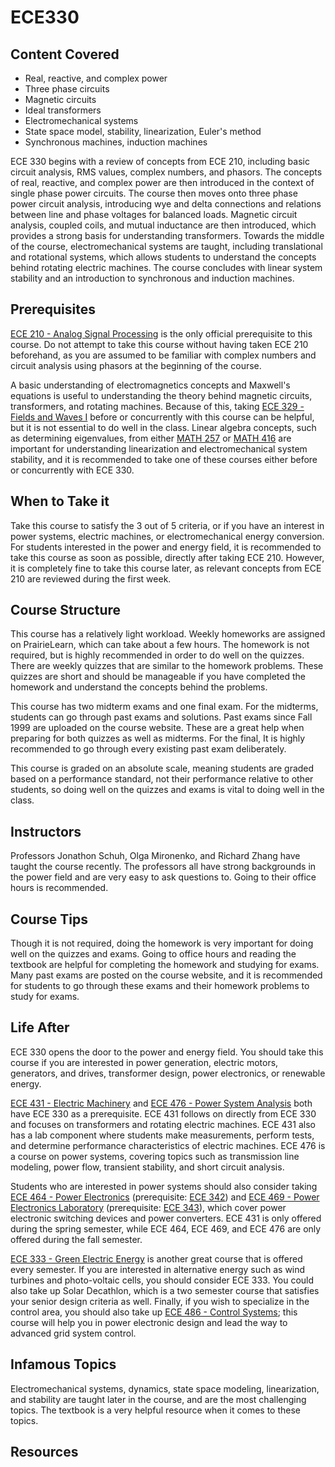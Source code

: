 # ECE330

## Content Covered

- Real, reactive, and complex power
- Three phase circuits
- Magnetic circuits
- Ideal transformers
- Electromechanical systems
- State space model, stability, linearization, Euler's method
- Synchronous machines, induction machines

ECE 330 begins with a review of concepts from ECE 210, including basic circuit analysis, RMS values, complex numbers, and phasors.  The concepts of real, reactive, and complex power are then introduced in the context of single phase power circuits.  The course then moves onto three phase power circuit analysis, introducing wye and delta connections and relations between line and phase voltages for balanced loads.  Magnetic circuit analysis, coupled coils, and mutual inductance are then introduced, which provides a strong basis for understanding transformers.  Towards the middle of the course, electromechanical systems are taught, including translational and rotational systems, which allows students to understand the concepts behind rotating electric machines.  The course concludes with linear system stability and an introduction to synchronous and induction machines.

## Prerequisites

[ECE 210 - Analog Signal Processing](ECE210.md) is the only official prerequisite to this course.  Do not attempt to take this course without having taken ECE 210 beforehand, as you are assumed to be familiar with complex numbers and circuit analysis using phasors at the beginning of the course.  

A basic understanding of electromagnetics concepts and Maxwell's equations is useful to understanding the theory behind magnetic circuits, transformers, and rotating machines.  Because of this, taking [ECE 329 - Fields and Waves I](ECE329.md) before or concurrently with this course can be helpful, but it is not essential to do well in the class.  Linear algebra concepts, such as determining eigenvalues, from either [MATH 257](../MATH%20Course%20Offerings/MATH257.md) or [MATH 416](../MATH%20Course%20Offerings/MATH416.md) are important for understanding linearization and electromechanical system stability, and it is recommended to take one of these courses either before or concurrently with ECE 330.

## When to Take it

Take this course to satisfy the 3 out of 5 criteria, or if you have an interest in power systems, electric machines, or electromechanical energy conversion.  For students interested in the power and energy field, it is recommended to take this course as soon as possible, directly after taking ECE 210.  However, it is completely fine to take this course later, as relevant concepts from ECE 210 are reviewed during the first week.

## Course Structure

This course has a relatively light workload.  Weekly homeworks are assigned on PrairieLearn, which can take about a few hours.  The homework is not required, but is highly recommended in order to do well on the quizzes.  There are weekly quizzes that are similar to the homework problems.  These quizzes are short and should be manageable if you have completed the homework and understand the concepts behind the problems.  

This course has two midterm exams and one final exam.  For the midterms, students can go through past exams and solutions. Past exams since Fall 1999 are uploaded on the course website. These are a great help when preparing for both quizzes as well as midterms.  For the final, It is highly recommended to go through every existing past exam deliberately.

This course is graded on an absolute scale, meaning students are graded based on a performance standard, not their performance relative to other students, so doing well on the quizzes and exams is vital to doing well in the class.

## Instructors

Professors Jonathon Schuh, Olga Mironenko, and Richard Zhang have taught the course recently.  The professors all have strong backgrounds in the power field and are very easy to ask questions to.  Going to their office hours is recommended.

## Course Tips

Though it is not required, doing the homework is very important for doing well on the quizzes and exams.  Going to office hours and reading the textbook are helpful for completing the homework and studying for exams.  Many past exams are posted on the course website, and it is recommended for students to go through these exams and their homework problems to study for exams.

## Life After

ECE 330 opens the door to the power and energy field.  You should take this course if you are interested in power generation, electric motors, generators, and drives, transformer design, power electronics, or renewable energy.

[ECE 431 - Electric Machinery](ECE431.md) and [ECE 476 - Power System Analysis](ECE476.md) both have ECE 330 as a prerequisite.  ECE 431 follows on directly from ECE 330 and focuses on transformers and rotating electric machines.  ECE 431 also has a lab component where students make measurements, perform tests, and determine performance characteristics of electric machines.  ECE 476 is a course on power systems, covering topics such as transmission line modeling, power flow, transient stability, and short circuit analysis.  

Students who are interested in power systems should also consider taking [ECE 464 - Power Electronics](ECE464.md) (prerequisite: [ECE 342](ECE342.md)) and [ECE 469 - Power Electronics Laboratory](ECE469.md) (prerequisite: [ECE 343](ECE343.md)), which cover power electronic switching devices and power converters.  ECE 431 is only offered during the spring semester, while ECE 464, ECE 469, and ECE 476 are only offered during the fall semester.

[ECE 333 - Green Electric Energy](ECE333.md) is another great course that is offered every semester. If you are interested in alternative energy such as wind turbines and photo-voltaic cells, you should consider ECE 333. You could also take up Solar Decathlon, which is a two semester course that satisfies your senior design criteria as well. Finally, if you wish to specialize in the control area, you should also take up [ECE 486 - Control Systems](ECE486.md); this course will help you in power electronic design and lead the way to advanced grid system control.

## Infamous Topics

Electromechanical systems, dynamics, state space modeling, linearization, and stability are taught later in the course, and are the most challenging topics.  The textbook is a very helpful resource when it comes to these topics. 

## Resources

